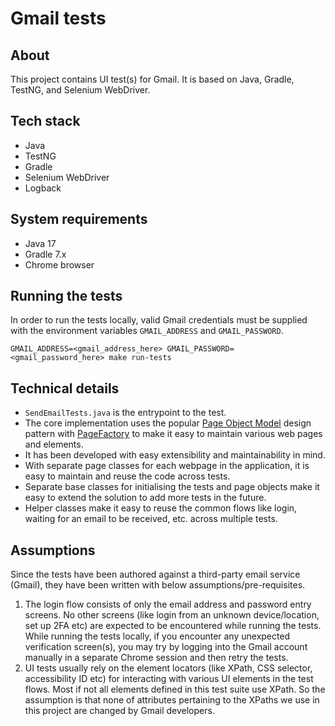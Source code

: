 # Gmail tests

## About

This project contains UI test(s) for Gmail. It is based on Java, Gradle, TestNG, and Selenium WebDriver.

## Tech stack
- Java
- TestNG
- Gradle
- Selenium WebDriver
- Logback

## System requirements
- Java 17
- Gradle 7.x
- Chrome browser

## Running the tests
In order to run the tests locally, valid Gmail credentials must be supplied with the environment variables `GMAIL_ADDRESS` and `GMAIL_PASSWORD`.

```
GMAIL_ADDRESS=<gmail_address_here> GMAIL_PASSWORD=<gmail_password_here> make run-tests
```

## Technical details
- `SendEmailTests.java` is the entrypoint to the test.
- The core implementation uses the popular [Page Object Model](https://www.selenium.dev/documentation/test_practices/encouraged/page_object_models/) design pattern with [PageFactory](https://www.selenium.dev/selenium/docs/api/java/org/openqa/selenium/support/PageFactory.html) to make it easy to maintain various web pages and elements.
- It has been developed with easy extensibility and maintainability in mind.
- With separate page classes for each webpage in the application, it is easy to maintain and reuse the code across tests.
- Separate base classes for initialising the tests and page objects make it easy to extend the solution to add more tests in the future.
- Helper classes make it easy to reuse the common flows like login, waiting for an email to be received, etc. across multiple tests.

## Assumptions
Since the tests have been authored against a third-party email service (Gmail), they have been written with below assumptions/pre-requisites.
1. The login flow consists of only the email address and password entry screens. No other screens (like login from an unknown device/location, set up 2FA etc) are expected to be encountered while running the tests. While running the tests locally, if you encounter any unexpected verification screen(s), you may try by logging into the Gmail account manually in a separate Chrome session and then retry the tests.
2. UI tests usually rely on the element locators (like XPath, CSS selector, accessibility ID etc) for interacting with various UI elements in the test flows. Most if not all elements defined in this test suite use XPath. So the assumption is that none of attributes pertaining to the XPaths we use in this project are changed by Gmail developers.